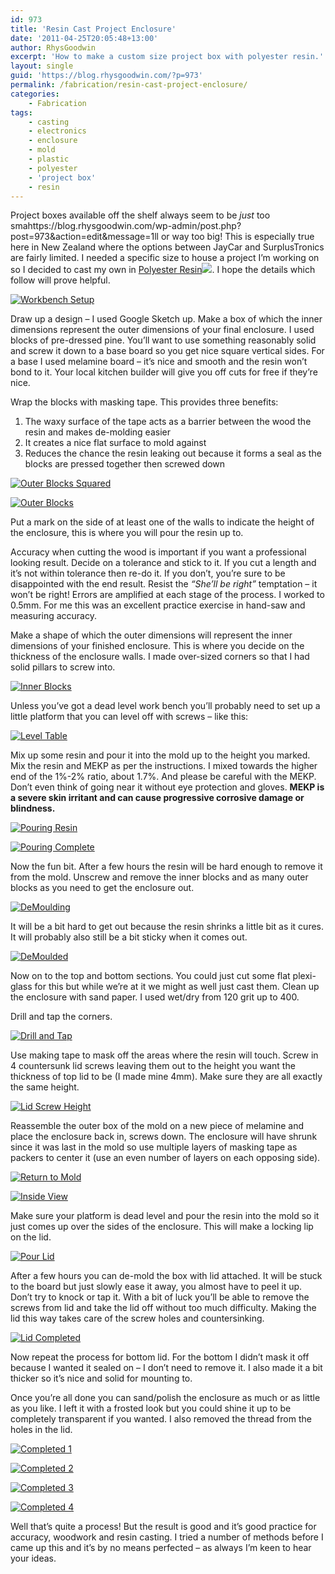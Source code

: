```yaml
---
id: 973
title: 'Resin Cast Project Enclosure'
date: '2011-04-25T20:05:48+13:00'
author: RhysGoodwin
excerpt: 'How to make a custom size project box with polyester resin.'
layout: single
guid: 'https://blog.rhysgoodwin.com/?p=973'
permalink: /fabrication/resin-cast-project-enclosure/
categories:
    - Fabrication
tags:
    - casting
    - electronics
    - enclosure
    - mold
    - plastic
    - polyester
    - 'project box'
    - resin
---
```


Project boxes available off the shelf always seem to be *just* too smahttps://blog.rhysgoodwin.com/wp-admin/post.php?post=973&amp;action=edit&amp;message=1ll or way too big! This is especially true here in New Zealand where the options between JayCar and SurplusTronics are fairly limited. I needed a specific size to house a project I’m working on so I decided to cast my own in [Polyester Resin](http://www.amazon.com/gp/product/B0018N9E3M/ref=as_li_tf_tl?ie=UTF8&tag=blogrhysgoodw-20&linkCode=as2&camp=217145&creative=399373&creativeASIN=B0018N9E3M)![](https://www.assoc-amazon.com/e/ir?t=blogrhysgoodw-20&l=as2&o=1&a=B0018N9E3M&camp=217145&creative=399373). I hope the details which follow will prove helpful.

[![](/content/uploads/2011/04/WorkbenchSetup.jpg "Workbench Setup")](/content/uploads/2011/04/WorkbenchSetup.jpg)

Draw up a design – I used Google Sketch up. Make a box of which the inner dimensions represent the outer dimensions of your final enclosure. I used blocks of pre-dressed pine. You’ll want to use something reasonably solid and screw it down to a base board so you get nice square vertical sides. For a base I used melamine board – it’s nice and smooth and the resin won’t bond to it. Your local kitchen builder will give you off cuts for free if they’re nice.

Wrap the blocks with masking tape. This provides three benefits:

1. The waxy surface of the tape acts as a barrier between the wood the resin and makes de-molding easier
2. It creates a nice flat surface to mold against
3. Reduces the chance the resin leaking out because it forms a seal as the blocks are pressed together then screwed down

[![](/content/uploads/2011/04/OuterBlocksSquare.jpg "Outer Blocks Squared")](/content/uploads/2011/04/OuterBlocksSquare.jpg)

[![](/content/uploads/2011/04/OuterBlocks.jpg "Outer Blocks")](/content/uploads/2011/04/OuterBlocks.jpg)

Put a mark on the side of at least one of the walls to indicate the height of the enclosure, this is where you will pour the resin up to.

Accuracy when cutting the wood is important if you want a professional looking result. Decide on a tolerance and stick to it. If you cut a length and it’s not within tolerance then re-do it. If you don’t, you’re sure to be disappointed with the end result. Resist the *“She’ll be right”* temptation – it won’t be right! Errors are amplified at each stage of the process. I worked to 0.5mm. For me this was an excellent practice exercise in hand-saw and measuring accuracy.

Make a shape of which the outer dimensions will represent the inner dimensions of your finished enclosure. This is where you decide on the thickness of the enclosure walls. I made over-sized corners so that I had solid pillars to screw into.

[![](/content/uploads/2011/04/InnerBlocks.jpg "Inner Blocks")](/content/uploads/2011/04/InnerBlocks.jpg)

Unless you’ve got a dead level work bench you’ll probably need to set up a little platform that you can level off with screws – like this:

[![](/content/uploads/2011/04/LevelTable.jpg "Level Table")](/content/uploads/2011/04/LevelTable.jpg)

Mix up some resin and pour it into the mold up to the height you marked. Mix the resin and MEKP as per the instructions. I mixed towards the higher end of the 1%-2% ratio, about 1.7%. And please be careful with the MEKP. Don’t even think of going near it without eye protection and gloves. **MEKP is a severe skin irritant and can cause progressive corrosive damage or blindness.**

[![](/content/uploads/2011/04/PouringResin.jpg "Pouring Resin")](/content/uploads/2011/04/PouringResin.jpg)

[![](/content/uploads/2011/04/PouringComplete.jpg "Pouring Complete")](/content/uploads/2011/04/PouringComplete.jpg)

Now the fun bit. After a few hours the resin will be hard enough to remove it from the mold. Unscrew and remove the inner blocks and as many outer blocks as you need to get the enclosure out.

[![](/content/uploads/2011/04/DeMoulding.jpg "DeMoulding")](/content/uploads/2011/04/DeMoulding.jpg)

It will be a bit hard to get out because the resin shrinks a little bit as it cures. It will probably also still be a bit sticky when it comes out.

[![](/content/uploads/2011/04/DeMoulded.jpg "DeMoulded")](/content/uploads/2011/04/DeMoulded.jpg)

Now on to the top and bottom sections. You could just cut some flat plexi-glass for this but while we’re at it we might as well just cast them. Clean up the enclosure with sand paper. I used wet/dry from 120 grit up to 400.

Drill and tap the corners.

[![](/content/uploads/2011/04/DrillAndTap.jpg "Drill and Tap")](/content/uploads/2011/04/DrillAndTap.jpg)

Use making tape to mask off the areas where the resin will touch. Screw in 4 countersunk lid screws leaving them out to the height you want the thickness of top lid to be (I made mine 4mm). Make sure they are all exactly the same height.

[![](/content/uploads/2011/04/LidScrews.jpg "Lid Screw Height")](/content/uploads/2011/04/LidScrews.jpg)

Reassemble the outer box of the mold on a new piece of melamine and place the enclosure back in, screws down. The enclosure will have shrunk since it was last in the mold so use multiple layers of masking tape as packers to center it (use an even number of layers on each opposing side).

[![](/content/uploads/2011/04/ReturnToMold.jpg "Return to Mold")](/content/uploads/2011/04/ReturnToMold.jpg)

[![](/content/uploads/2011/04/MoldInsideView.jpg "Inside View")](/content/uploads/2011/04/MoldInsideView.jpg)

Make sure your platform is dead level and pour the resin into the mold so it just comes up over the sides of the enclosure. This will make a locking lip on the lid.

[![](/content/uploads/2011/04/PourLid.jpg "Pour Lid")](/content/uploads/2011/04/PourLid.jpg)

After a few hours you can de-mold the box with lid attached. It will be stuck to the board but just slowly ease it away, you almost have to peel it up. Don’t try to knock or tap it. With a bit of luck you’ll be able to remove the screws from lid and take the lid off without too much difficulty. Making the lid this way takes care of the screw holes and countersinking.

[![](/content/uploads/2011/04/LidCompleted.jpg "Lid Completed")](/content/uploads/2011/04/LidCompleted.jpg)

Now repeat the process for bottom lid. For the bottom I didn’t mask it off because I wanted it sealed on – I don’t need to remove it. I also made it a bit thicker so it’s nice and solid for mounting to.

Once you’re all done you can sand/polish the enclosure as much or as little as you like. I left it with a frosted look but you could shine it up to be completely transparent if you wanted. I also removed the thread from the holes in the lid.

[![](/content/uploads/2011/04/Completed1.jpg "Completed 1")](/content/uploads/2011/04/Completed1.jpg)

[![](/content/uploads/2011/04/Completed2.jpg "Completed 2")](/content/uploads/2011/04/Completed2.jpg)

[![](/content/uploads/2011/04/Completed3.jpg "Completed 3")](/content/uploads/2011/04/Completed3.jpg)

[![](/content/uploads/2011/04/Completed4.jpg "Completed 4")](/content/uploads/2011/04/Completed4.jpg)

Well that’s quite a process! But the result is good and it’s good practice for accuracy, woodwork and resin casting. I tried a number of methods before I came up this and it’s by no means perfected – as always I’m keen to hear your ideas.